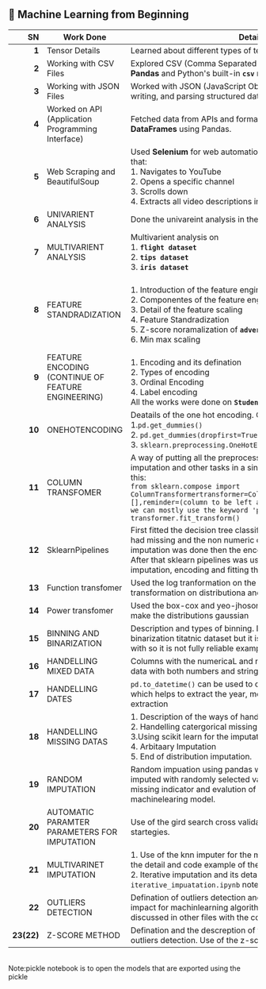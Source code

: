 ## 📘 Machine Learning from Beginning ##

| **SN** | **Work Done**                     | **Details**                                                                                                                                         |
|--------:|----------------------------------|-----------------------------------------------------------------------------------------------------------------------------------------------------|
| **1**   | Tensor Details                   | Learned about different types of tensors: 0D, 1D, 2D, etc.                                                                                           |
| **2**   | Working with CSV Files           | Explored CSV (Comma Separated Values) files using both **Pandas** and Python's built-in **`csv`** module.                                          |
| **3**   | Working with JSON Files          | Worked with JSON (JavaScript Object Notation) files: reading, writing, and parsing structured data.                                                |
| **4**   | Worked on API (Application Programming Interface) | Fetched data from APIs and formatted the responses into **DataFrames** using Pandas.                                                                |
| **5**   | Web Scraping and BeautifulSoup   | Used **Selenium** for web automation and scraping. Created a bot that:<br>1. Navigates to YouTube<br>2. Opens a specific channel<br>3. Scrolls down<br>4. Extracts all video descriptions into a DataFrame. |
| **6** | UNIVARIENT ANALYSIS | Done the univareint analysis in the **`advertisment.csv`** data |
| **7**| MULTIVARIENT ANALYSIS| Multivarient analysis on <br>1. **`flight dataset`** <br>2. **`tips dataset`** <br>3. **`iris dataset`**|
| **8**| FEATURE STANDRADIZATION | <br> 1. Introduction of the feature engineering <br> 2. Componentes of the feature engineering <br> 3. Detail of the feature scaling <br> 4. Feature Standradization <br> 5. Z-score noramalization of **`adverstisment.csv`** <br>6. Min max scaling |
|**9**| FEATURE ENCODING (CONTINUE OF FEATURE ENGINEERING)|<br> 1. Encoding and its defination <br> 2. Types of encoding <br>3. Ordinal Encoding <br>4. Label encoding <br> All the works were done on **`Student_performance_10k.csv`**| |
|**10**| ONEHOTENCODING| Deatails of the one hot encoding. OnehotEncoding using <br> 1.```pd.get_dummies()```<br>2. ```pd.get_dummies(dropfirst=True)``` <br>3. ```sklearn.preprocessing.OneHotEncoder()```|    
|**11**| COLUMN TRANSFOMER|A way of putting all the preprocessing tasks such as encoding, imputation and other tasks in a single transformer. code is like this:<br> ```from sklearn.compose import ```<br>```ColumnTransformertransformer=ColumnTransformer(transformers=[],reminder=(column to be left after the transfomation where we can mostly use the keyword 'passthrough' ))```<br>```transformer.fit_transform()```|
|**12**| SklearnPipelines| First fitted the decision tree classifier on the titanic dataset which had missing and the non numeric categorical variables. Thus the imputation was done then the encoding.<br> After that sklearn pipelines was used for the series of the imputation, encoding and fitting the model| 
|**13**| Function transfomer| Used the log tranformation on the data to see the impact of the transformation on distributiona and the machine learning models|
|**14**| Power transfomer| Used the box-cox and yeo-jhoson tranform which are used to make the distributions gaussian|
|**15**| BINNING AND BINARIZATION| Description and types of binning. Did the binning and binarization titatnic dataset but it is not the best example to work with so it is not fully reliable example|
|**16**| HANDELLING MIXED DATA| Columns with the numericaL and non numric values and a single data with both numbers and strings|
|**17**| HANDELLING DATES|```pd.to_datetime()``` can be used to convert objects to datetime which helps to extract the year, month , days and other extraction|
|**18**| HANDELLING MISSING DATAS|1. Description of the ways of handelling missing datas<br> 2. Handelling catergorical missing datas <br> 3.Using scikit learn for the imputation <br>4. Arbitaary Imputation <br>5. End of distribution imputation. |
|**19**| RANDOM IMPUTATION|Random impuation using pandas where missing values are imputed with randomly selected values from the data. Use of the missing indicator and evalution of its impact in the machinelearing model. |
|**20**| AUTOMATIC PARAMTER PARAMETERS FOR  IMPUTATION|Use of the gird search cross validation for the best imputing startegies. |
|**21**| MULTIVARINET IMPUTATION|1. Use of the knn imputer for the miultivareint impuatation with the detail and code example of the knn impuatation.<br>2. Iterative imputation and its detail in the ```iterative_impuatation.ipynb``` notebook |
|**22**| OUTLIERS DETECTION|Defination of outliers detection and description of the outliers' impact for machinlearning algorithm. Techniques are to be discussed in other files with the code example. |
|**23(22)**| Z-SCORE METHOD|Defination and the descreption of the z-score method for the outliers detection. Use of the z-score method to find the outliers|
<br>
Note:pickle notebook is to open the models that are exported using the pickle
